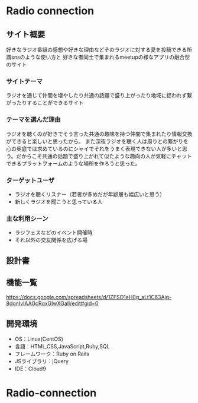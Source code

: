 # Radio connection

## サイト概要
好きなラジオ番組の感想や好きな理由などそのラジオに対する愛を投稿できる所謂snsのような使い方と
好きな者同士で集まれるmeetupの様なアプリの融合型のサイト
### サイトテーマ
ラジオを通じて仲間を増やしたり共通の話題で盛り上がったり地域に捉われず繋がったりすることができるサイト

### テーマを選んだ理由
ラジオを聴くのが好きでそう言った共通の趣味を持つ仲間で集まれたり情報交換ができると楽しいと思ったから。
また深夜ラジオを聴く人は周りとの繋がりを心の奥底では求めているのにシャイでそれをうまく表現できない人が多いと思う。だからこそ共通の話題で盛り上がれて似たような趣向の人が気軽にチャットできるプラットフォームのような場所を作ろうと思った。


### ターゲットユーザ
- ラジオを聴くリスナー（若者が多めだが年齢層も幅広いと思う）
- 新しくラジオを聞こうと思っている人
### 主な利用シーン
- ラジフェスなどのイベント開催時
- それ以外の交友関係を広げる場

## 設計書


## 機能一覧
https://docs.google.com/spreadsheets/d/1ZFSO1eH0g_aLt1C63Ajq-8dqnIvIAAGcRqxGIwXGalI/edit#gid=0

## 開発環境
- OS：Linux(CentOS)
- 言語：HTML,CSS,JavaScript,Ruby,SQL
- フレームワーク：Ruby on Rails
- JSライブラリ：jQuery
- IDE：Cloud9


# Radio-connection
